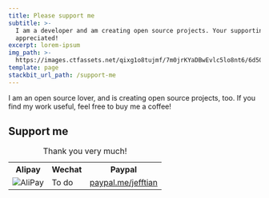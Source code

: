 ```yaml
---
title: Please support me
subtitle: >-
  I am a developer and am creating open source projects. Your supporting is very
  appreciated!
excerpt: lorem-ipsum
img_path: >-
  https://images.ctfassets.net/qixg1o8tujmf/7m0jrKYaDBwEvlc5lo8nt6/6d50a5050d9cdc0d4d2047e35feac292/10648733_696750647079056_2800539603462658695_o.jpg
template: page
stackbit_url_path: /support-me
---
```


I am an open source lover, and is creating open source projects, too. If you find my work useful, feel free to buy me a coffee!


## Support me

<table>
  <caption>Thank you very much!</caption>
  <tr>
    <th>Alipay</th>
    <th>Wechat</th>
		<th>Paypal</th>
  </tr>
  <tr>
    <td><img src="https://tictactoe.js.org/static/media/alipay-receive-money.a983b729.jpg" alt="AliPay" /></td>
    <td>To do</td>
		<td><a href="https://paypal.me/jefftian" target="_blank">paypal.me/jefftian</a></td>
  </tr>
</table>
